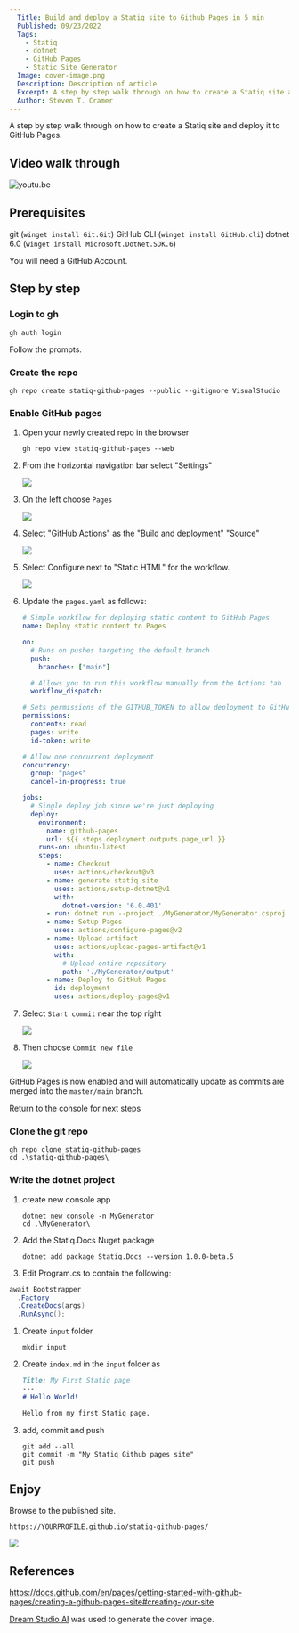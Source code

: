 ```yaml
---
  Title: Build and deploy a Statiq site to Github Pages in 5 min
  Published: 09/23/2022
  Tags:
    - Statiq
    - dotnet
    - GitHub Pages
    - Static Site Generator
  Image: cover-image.png
  Description: Description of article
  Excerpt: A step by step walk through on how to create a Statiq site and deploy it to GitHub Pages.
  Author: Steven T. Cramer
---
```


A step by step walk through on how to create a Statiq site and deploy it to GitHub Pages.

## Video walk through

![youtu.be](https://youtu.be/MzU0jHGGzec)

## Prerequisites

git (`winget install Git.Git`)
GitHub CLI (`winget install GitHub.cli`)
dotnet 6.0 (`winget install Microsoft.DotNet.SDK.6`)

You will need a GitHub Account.

## Step by step
### Login to gh

```console
gh auth login
```

Follow the prompts.

### Create the repo

```console
gh repo create statiq-github-pages --public --gitignore VisualStudio
```

### Enable GitHub pages

1. Open your newly created repo in the browser

    ```console
    gh repo view statiq-github-pages --web
    ```

1. From the horizontal navigation bar select "Settings"

    ![](20220923092350.png)  

1. On the left choose `Pages`

    ![](20220923092655.png)  

1. Select "GitHub Actions" as the "Build and deployment" "Source"

    ![](20220923092833.png)  

1. Select Configure next to "Static HTML" for the workflow.

    ![](20220923093210.png)  

1. Update the `pages.yaml` as follows:

    ```yml
    # Simple workflow for deploying static content to GitHub Pages
    name: Deploy static content to Pages

    on:
      # Runs on pushes targeting the default branch
      push:
        branches: ["main"]

      # Allows you to run this workflow manually from the Actions tab
      workflow_dispatch:

    # Sets permissions of the GITHUB_TOKEN to allow deployment to GitHub Pages
    permissions:
      contents: read
      pages: write
      id-token: write

    # Allow one concurrent deployment
    concurrency:
      group: "pages"
      cancel-in-progress: true

    jobs:
      # Single deploy job since we're just deploying
      deploy:
        environment:
          name: github-pages
          url: ${{ steps.deployment.outputs.page_url }}
        runs-on: ubuntu-latest
        steps:
          - name: Checkout
            uses: actions/checkout@v3
          - name: generate statiq site
            uses: actions/setup-dotnet@v1
            with:
              dotnet-version: '6.0.401'
          - run: dotnet run --project ./MyGenerator/MyGenerator.csproj
          - name: Setup Pages
            uses: actions/configure-pages@v2
          - name: Upload artifact
            uses: actions/upload-pages-artifact@v1
            with:
              # Upload entire repository
              path: './MyGenerator/output'
          - name: Deploy to GitHub Pages
            id: deployment
            uses: actions/deploy-pages@v1
    ```

1. Select `Start commit` near the top right

    ![](20220923093355.png)  

1. Then choose `Commit new file`

    ![](20220923093459.png)  

GitHub Pages is now enabled and will automatically update as commits are merged into the `master/main` branch.

Return to the console for next steps

### Clone the git repo

```console
gh repo clone statiq-github-pages
cd .\statiq-github-pages\
```

### Write the dotnet project

1. create new console app

    ```console
    dotnet new console -n MyGenerator
    cd .\MyGenerator\
    ```

1. Add the Statiq.Docs Nuget package

    ```console
    dotnet add package Statiq.Docs --version 1.0.0-beta.5
    ```

1. Edit Program.cs to contain the following:

  ```cs
  await Bootstrapper
    .Factory
    .CreateDocs(args)
    .RunAsync();
  ```

1. Create `input` folder

    ```console
    mkdir input
    ```

1. Create `index.md` in the `input` folder as

    ```md
    Title: My First Statiq page
    ---
    # Hello World!

    Hello from my first Statiq page.

    ```

1. add, commit and push

    ```console
    git add --all
    git commit -m "My Statiq Github pages site"
    git push
    ```

## Enjoy

Browse to the published site.

`https://YOURPROFILE.github.io/statiq-github-pages/`

![](20220923100227.png)  

## References

https://docs.github.com/en/pages/getting-started-with-github-pages/creating-a-github-pages-site#creating-your-site

[Dream Studio AI](https://beta.dreamstudio.ai/) was used to generate the cover image.
